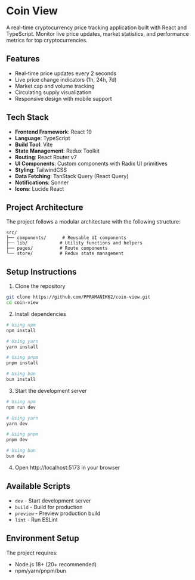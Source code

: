 # Coin View

A real-time cryptocurrency price tracking application built with React and TypeScript. Monitor live price updates, market statistics, and performance metrics for top cryptocurrencies.

## Features

- Real-time price updates every 2 seconds
- Live price change indicators (1h, 24h, 7d)
- Market cap and volume tracking
- Circulating supply visualization
- Responsive design with mobile support

## Tech Stack

- **Frontend Framework**: React 19
- **Language**: TypeScript
- **Build Tool**: Vite
- **State Management**: Redux Toolkit
- **Routing**: React Router v7
- **UI Components**: Custom components with Radix UI primitives
- **Styling**: TailwindCSS
- **Data Fetching**: TanStack Query (React Query)
- **Notifications**: Sonner
- **Icons**: Lucide React

## Project Architecture

The project follows a modular architecture with the following structure:

```
src/
├── components/      # Reusable UI components
├── lib/            # Utility functions and helpers
├── pages/          # Route components
└── store/          # Redux state management
```

## Setup Instructions

1. Clone the repository

```bash
git clone https://github.com/PPRAMANIK62/coin-view.git
cd coin-view
```

2. Install dependencies

```bash
# Using npm
npm install

# Using yarn
yarn install

# Using pnpm
pnpm install

# Using bun
bun install
```

3. Start the development server

```bash
# Using npm
npm run dev

# Using yarn
yarn dev

# Using pnpm
pnpm dev

# Using bun
bun dev
```

4. Open http://localhost:5173 in your browser

## Available Scripts

- `dev` - Start development server
- `build` - Build for production
- `preview` - Preview production build
- `lint` - Run ESLint

## Environment Setup

The project requires:

- Node.js 18+ (20+ recommended)
- npm/yarn/pnpm/bun
